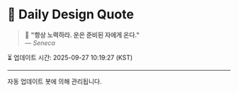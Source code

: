 
# 📘 Daily Design Quote

> 💬 **"항상 노력하라. 운은 준비된 자에게 온다."**  
> — *Seneca*

⏳ 업데이트 시간: 2025-09-27 10:19:27 (KST)

---

자동 업데이트 봇에 의해 관리됩니다.
